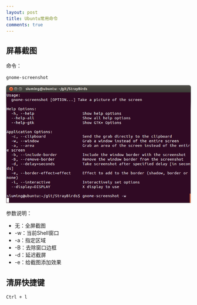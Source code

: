 ```yaml
---
layout: post
title: Ubuntu常用命令 
comments: true
---
```


## 屏幕截图

命令：

    gnome-screenshot

![20150414220109](/images/2015-04-14-ubuntu-command/20150414220109.png)

参数说明：

* 无：全屏截图
* -w：当前Shell窗口
* -a：指定区域
* -B：去除窗口边框
* -d：延迟截屏
* -e：给截图添加效果

## 清屏快捷键

    Ctrl + l



